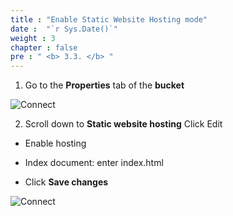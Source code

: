 ```yaml
---
title : "Enable Static Website Hosting mode"
date :  "`r Sys.Date()`" 
weight : 3 
chapter : false
pre : " <b> 3.3. </b> "
---
```


1. Go to the **Properties** tab of the **bucket**

![Connect](/images/3.connect/010-connect.png)

2. Scroll down to **Static website hosting** Click Edit

- Enable hosting

- Index document: enter index.html

- Click **Save changes**

![Connect](/images/3.connect/011-connect.png)